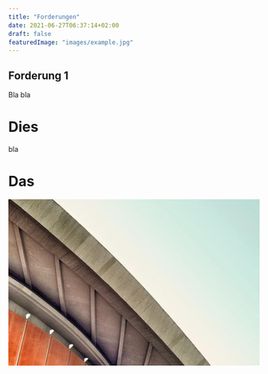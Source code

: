 ```yaml
---
title: "Forderungen"
date: 2021-06-27T06:37:14+02:00
draft: false
featuredImage: "images/example.jpg"
---
```


## Forderung 1

Bla bla

# Dies

bla

# Das

![This is an example](images/example.jpg "thing")

